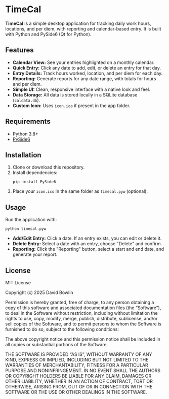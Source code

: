 # TimeCal

**TimeCal** is a simple desktop application for tracking daily work hours, locations, and per diem, with reporting and calendar-based entry. It is built with Python and PySide6 (Qt for Python).

## Features

- **Calendar View:** See your entries highlighted on a monthly calendar.
- **Quick Entry:** Click any date to add, edit, or delete an entry for that day.
- **Entry Details:** Track hours worked, location, and per diem for each day.
- **Reporting:** Generate reports for any date range, with totals for hours and per diem.
- **Simple UI:** Clean, responsive interface with a native look and feel.
- **Data Storage:** All data is stored locally in a SQLite database (`caldata.db`).
- **Custom Icon:** Uses `icon.ico` if present in the app folder.

## Requirements

- Python 3.8+
- [PySide6](https://pypi.org/project/PySide6/)

## Installation

1. Clone or download this repository.
2. Install dependencies:
    ```
    pip install PySide6
    ```
3. Place your `icon.ico` in the same folder as `timecal.pyw` (optional).

## Usage

Run the application with:

```
python timecal.pyw
```

- **Add/Edit Entry:** Click a date. If an entry exists, you can edit or delete it.
- **Delete Entry:** Select a date with an entry, choose "Delete" and confirm.
- **Reporting:** Click the "Reporting" button, select a start and end date, and generate your report.

## License

MIT License

Copyright (c) 2025 David Bowlin

Permission is hereby granted, free of charge, to any person obtaining a copy of this software and associated documentation files (the “Software”), to deal in the Software without restriction, including without limitation the rights to use, copy, modify, merge, publish, distribute, sublicense, and/or sell copies of the Software, and to permit persons to whom the Software is furnished to do so, subject to the following conditions:

The above copyright notice and this permission notice shall be included in all copies or substantial portions of the Software.

THE SOFTWARE IS PROVIDED “AS IS”, WITHOUT WARRANTY OF ANY KIND, EXPRESS OR IMPLIED, INCLUDING BUT NOT LIMITED TO THE WARRANTIES OF MERCHANTABILITY, FITNESS FOR A PARTICULAR PURPOSE AND NONINFRINGEMENT. IN NO EVENT SHALL THE AUTHORS OR COPYRIGHT HOLDERS BE LIABLE FOR ANY CLAIM, DAMAGES OR OTHER LIABILITY, WHETHER IN AN ACTION OF CONTRACT, TORT OR OTHERWISE, ARISING FROM, OUT OF OR IN CONNECTION WITH THE SOFTWARE OR THE USE OR OTHER DEALINGS IN THE SOFTWARE.